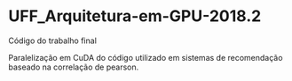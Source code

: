 # UFF_Arquitetura-em-GPU-2018.2
Código do trabalho final

Paralelização em CuDA do código utilizado em sistemas de recomendação baseado na correlação de pearson.
